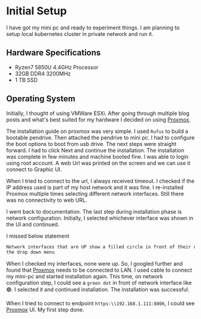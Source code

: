 # Initial Setup

I have got my mini pc and ready to experiment things. I am planning to setup
local kubernetes cluster in private network and run it.

## Hardware Specifications

- Ryzen7 5850U 4.4GHz Processor
- 32GB DDR4 3200MHz
- 1 TB SSD

## Operating System

Initially, I thought of using VMWare ESXi. After going through multiple blog
posts and what's best suited for my hardware I decided on using [Proxmox].

The installation guide on proxmox was very simple. I used `Rufus` to build a
bootable pendrive. Then attached the pendrive to mini pc. I had to configure
the boot options to boot from usb drive. The next steps were straight forward.
I had to click Next and continue the installation. The installation was complete
in few minutes and machine booted fine. I was able to login using root account.
A web Url was printed on the screen and we can use it connect to Graphic UI.

When I tried to connect to the url, I always received timeout. I checked if the
IP address used is part of my host network and it was fine. I re-installed
Proxmox multiple times selecting different network interfaces. Still there was
no connectivity to web URL.

I went back to documentation. The last step during installation phase is
network configuration. Initially, I selected whichever interface was shown in
the UI and continued.

I missed below statement

```sh
Network interfaces that are UP show a filled circle in front of their name in 
the drop down menu
```

When I checked my interfaces, none were up. So, I googled further and found that
[Proxmox] needs to be connected to LAN. I used cable to connect my mini-pc and
started installation again.
This time, on network configuration step, I could see a `green dot` in front of
network interface like :green_circle:. I selected it and continued installation.
The installation was successful.

When I tried to connect to endpoint `https:\\192.168.1.111:8006`, I could see
[Proxmox] UI. My first step done.

[Proxmox]: https://www.proxmox.com/en/
